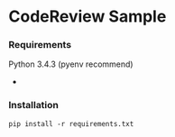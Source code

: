 # CodeReview Sample

### Requirements

Python 3.4.3 (pyenv recommend)

-

### Installation

```
pip install -r requirements.txt
```

